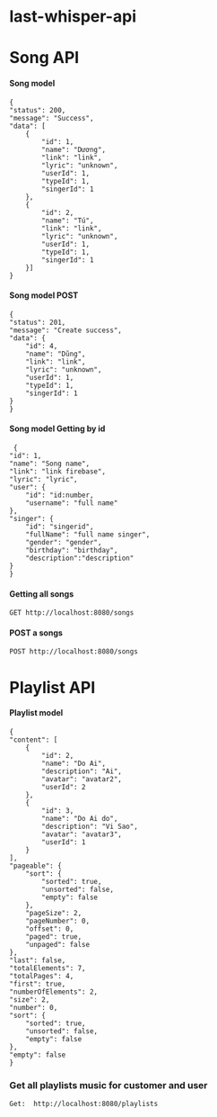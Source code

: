 # last-whisper-api

# Song API
#### Song model
    {
    "status": 200,
    "message": "Success",
    "data": [
        {
            "id": 1,
            "name": "Dương",
            "link": "link",
            "lyric": "unknown",
            "userId": 1,
            "typeId": 1,
            "singerId": 1
        },
        {
            "id": 2,
            "name": "Tú",
            "link": "link",
            "lyric": "unknown",
            "userId": 1,
            "typeId": 1,
            "singerId": 1
        }]
    }

#### Song model POST
    {
    "status": 201,
    "message": "Create success",
    "data": {
        "id": 4,
        "name": "Dũng",
        "link": "link",
        "lyric": "unknown",
        "userId": 1,
        "typeId": 1,
        "singerId": 1
    }
    }
    
#### Song model Getting by id
     {
    "id": 1,
    "name": "Song name",
    "link": "link firebase",
    "lyric": "lyric",
    "user": {
        "id": "id:number,
        "username": "full name"
    },
    "singer": {
        "id": "singerid",
        "fullName": "full name singer",
        "gender": "gender",
        "birthday": "birthday",
        "description":"description"
    }
    }

#### Getting all songs
```GET http://localhost:8080/songs```
#### POST a songs
```POST http://localhost:8080/songs```



# Playlist API

#### Playlist model
    {
    "content": [
        {
            "id": 2,
            "name": "Do Ai",
            "description": "Ai",
            "avatar": "avatar2",
            "userId": 2
        },
        {
            "id": 3,
            "name": "Do Ai do",
            "description": "Vi Sao",
            "avatar": "avatar3",
            "userId": 1
        }
    ],
    "pageable": {
        "sort": {
            "sorted": true,
            "unsorted": false,
            "empty": false
        },
        "pageSize": 2,
        "pageNumber": 0,
        "offset": 0,
        "paged": true,
        "unpaged": false
    },
    "last": false,
    "totalElements": 7,
    "totalPages": 4,
    "first": true,
    "numberOfElements": 2,
    "size": 2,
    "number": 0,
    "sort": {
        "sorted": true,
        "unsorted": false,
        "empty": false
    },
    "empty": false
    }

### Get all playlists music for customer and user
```Get:  http://localhost:8080/playlists```

